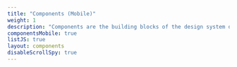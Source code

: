 ```yaml
---
title: "Components (Mobile)"
weight: 1
description: "Components are the building blocks of the design system designed with users in mind."
componentsMobile: true
listJS: true
layout: components
disableScrollSpy: true
---
```

